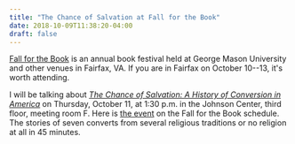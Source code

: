 ```yaml
---
title: "The Chance of Salvation at Fall for the Book"
date: 2018-10-09T11:38:20-04:00
draft: false
---
```



[Fall for the Book](http://fallforthebook.org/) is an annual book festival held at George Mason University and other venues in Fairfax, VA. If you are in Fairfax on October 10--13, it's worth attending.

I will be talking about [*The Chance of Salvation: A History of Conversion in America*](https://www.amazon.com/Chance-Salvation-History-Conversion-America/dp/0674975626/ref=as_li_ss_tl?s=books&ie=UTF8&qid=1490978609&sr=1-1&linkCode=ll1&tag=backwardglance-20&linkId=7f7a7942a1a57644b1148d412c367aec) on Thursday, October 11, at 1:30 p.m. in the Johnson Center, third floor, meeting room F. Here is [the event](https://fallforthebook2018.sched.com/event/FkfK?iframe=no) on the Fall for the Book schedule. The stories of seven converts from several religious traditions or no religion at all in 45 minutes.
